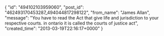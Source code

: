  {
   "id": "494102103959060",
   "post_id": "462493170453287_494044817298122",
   "from_name": "James Allan",
   "message": "You have to read the Act that give life and jurisdiction to your respective courts.  in ontario it is called the courts of justice act",
   "created_time": "2013-03-19T22:16:17+0000"
 }
